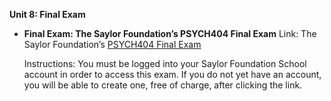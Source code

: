 **Unit 8: Final Exam** <span id="8"></span> 
-   **Final Exam: The Saylor Foundation’s PSYCH404 Final Exam**
    Link: The Saylor Foundation’s [PSYCH404 Final
    Exam](http://school.saylor.org/mod/quiz/view.php?id=360)  
      
     Instructions: You must be logged into your Saylor Foundation School
    account in order to access this exam. If you do not yet have an
    account, you will be able to create one, free of charge, after
    clicking the link.


